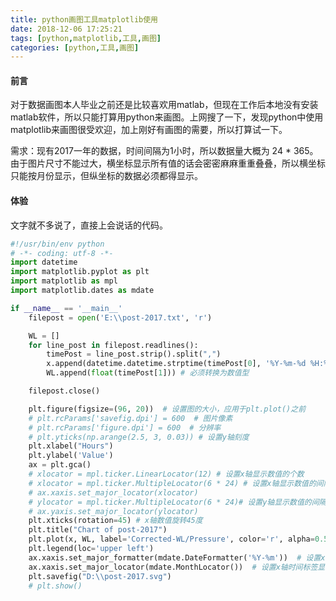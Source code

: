 ```yaml
---
title: python画图工具matplotlib使用
date: 2018-12-06 17:25:21
tags: [python,matplotlib,工具,画图]
categories: [python,工具,画图]
---
```


#### 前言

对于数据画图本人毕业之前还是比较喜欢用matlab，但现在工作后本地没有安装matlab软件，所以只能打算用python来画图。上网搜了一下，发现python中使用matplotlib来画图很受欢迎，加上刚好有画图的需要，所以打算试一下。

需求：现有2017一年的数据，时间间隔为1小时，所以数据量大概为 24 * 365。由于图片尺寸不能过大，横坐标显示所有值的话会密密麻麻重重叠叠，所以横坐标只能按月份显示，但纵坐标的数据必须都得显示。

<!--more-->

#### 体验

文字就不多说了，直接上会说话的代码。

```python
#!/usr/bin/env python
# -*- coding: utf-8 -*-
import datetime
import matplotlib.pyplot as plt
import matplotlib as mpl
import matplotlib.dates as mdate

if __name__ == '__main__'
    filepost = open('E:\\post-2017.txt', 'r')

    WL = []
    for line_post in filepost.readlines():
        timePost = line_post.strip().split(",")
        x.append(datetime.datetime.strptime(timePost[0], '%Y-%m-%d %H:%M:%S')) # 第一列为 %Y-%m-%d %H:%M:%S 格式的时间，注意datetime是有时分秒的，date没有时分秒，如果你的数据对应到时或分或秒的话返回date（）将是画图的数据不一致。
        WL.append(float(timePost[1])) # 必须转换为数值型

    filepost.close()

    plt.figure(figsize=(96, 20))  # 设置图的大小，应用于plt.plot()之前
    # plt.rcParams['savefig.dpi'] = 600  # 图片像素
    # plt.rcParams['figure.dpi'] = 600  # 分辨率
    # plt.yticks(np.arange(2.5, 3, 0.03)) # 设置y轴刻度
    plt.xlabel("Hours")
    plt.ylabel('Value')
    ax = plt.gca()
    # xlocator = mpl.ticker.LinearLocator(12) # 设置x轴显示数值的个数
    # xlocator = mpl.ticker.MultipleLocator(6 * 24) # 设置x轴显示数值的间隔（非时间类型）
    # ax.xaxis.set_major_locator(xlocator)
    # ylocator = mpl.ticker.MultipleLocator(6 * 24)# 设置y轴显示数值的间隔
    # ax.yaxis.set_major_locator(ylocator)
    plt.xticks(rotation=45) # x轴数值旋转45度
    plt.title("Chart of post-2017")
    plt.plot(x, WL, label='Corrected-WL/Pressure', color='r', alpha=0.5)
    plt.legend(loc='upper left')
    ax.xaxis.set_major_formatter(mdate.DateFormatter('%Y-%m'))  # 设置x轴时间标签显示格式
    ax.xaxis.set_major_locator(mdate.MonthLocator())  # 设置x轴时间标签显示间隔，按月显示
    plt.savefig("D:\\post-2017.svg")
    # plt.show()
```

